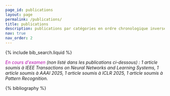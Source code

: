 ```yaml
---
page_id: publications
layout: page
permalink: /publications/
title: publications
description: publications par catégories en ordre chronologique inverse.
nav: true
nav_order: 2
---
```


<!-- _pages/publications.md -->

<!-- Bibsearch Feature -->

{% include bib_search.liquid %}

*<span style="color:#b509ac">En cours d'examen</span> (non listé dans les publications ci-dessous) : 1 article soumis à IEEE Transactions on Neural Networks and Learning Systems, 1 article soumis à AAAI 2025, 1 article soumis à ICLR 2025, 1 article soumis à Pattern Recognition.*
<div class="publications">

{% bibliography %}

</div>